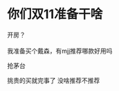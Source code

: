 # 你们双11准备干啥


开房？<br />
<br />
我准备买个戴森，有mjj推荐哪款好用吗

抢茅台

挑贵的买就完事了 没啥推荐不推荐&nbsp;&nbsp;<img src="static/image/smiley/default/lol.gif" smilieid="12" border="0" alt="" /><img src="static/image/smiley/default/lol.gif" smilieid="12" border="0" alt="" /><img src="static/image/smiley/default/lol.gif" smilieid="12" border="0" alt="" />
